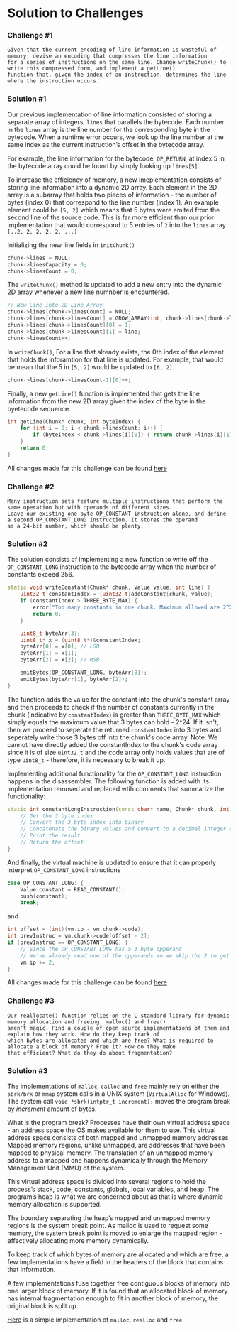 # Solution to Challenges

### Challenge #1
```
Given that the current encoding of line information is wasteful of memory, devise an encoding that compresses the line information 
for a series of instructions on the same line. Change writeChunk() to write this compressed form, and implement a getLine()
function that, given the index of an instruction, determines the line where the instruction occurs.
```
### Solution #1
Our previous implementation of line information consisted of storing a separate array of integers, `lines` that parallels the bytecode. 
Each number in the `lines` array is the line number for the corresponding byte in the bytecode. When a runtime error occurs, we look up
the line number at the same index as the current instruction’s offset in the bytecode array.

For example, the line information for the bytecode, `OP_RETURN`, at index 5 in the bytecode array could be found by simply looking
up `lines[5]`. 

To increase the efficiency of memory, a new imeplementation consists of storing line information into a dynamic 2D array.
Each element in the 2D array is a subarray that holds two pieces of information - the number of bytes (index 0) that correspond to the
line number (index 1). An example element could be `[5, 2]` which means that 5 bytes were emited from the second line of the source code.
This is far more efficient than our prior implementation that would correspond to 5 entries of `2` into the `lines` array `[..2, 2, 2, 2, 2, ...]`

Initializing the new line fields in `initChunk()`
```c++
chunk->lines = NULL;
chunk->linesCapacity = 0;
chunk->linesCount = 0;
```

The `writeChunk()` method is updated to add a new entry into the dynamic 2D array whenever a new line numnber is encountered. 
```c++
// New Line into 2D Line Array
chunk->lines[chunk->linesCount] = NULL;
chunk->lines[chunk->linesCount] = GROW_ARRAY(int, chunk->lines[chunk->linesCount], 0, 2);
chunk->lines[chunk->linesCount][0] = 1;
chunk->lines[chunk->linesCount][1] = line; 
chunk->linesCount++;
```
In `writeChunk()`, For a line that already exists, the 0th index of the element that holds the inforamtion for that line is updated. For example, 
that would be mean that the 5 in `[5, 2]` would be updated to `[6, 2]`.
```c++
chunk->lines[chunk->linesCount-1][0]++;
```
Finally, a new `getLine()` function is implemented that gets the line information from the new 2D array given the index of the byte in the byetecode 
sequence.

```c++
int getLine(Chunk* chunk, int byteIndex) {
	for (int i = 0; i < chunk->linesCount; i++) {
		if (byteIndex < chunk->lines[i][0]) { return chunk->lines[i][1]; }
	}
	return 0;
} 
```
All changes made for this challenge can be found [here](https://github.com/JanatB/Bytecode-Virtual-Machine/commit/305cb1196aaf67a97db193c1499116d1e43ec9a8) 

### Challenge #2 
```
Many instruction sets feature multiple instructions that perform the same operation but with operands of different sizes. 
Leave our existing one-byte OP_CONSTANT instruction alone, and define a second OP_CONSTANT_LONG instruction. It stores the operand
as a 24-bit number, which should be plenty.
```
### Solution #2 

The solution consists of implementing a new function to write off the `OP_CONSTANT_LONG` instruction to the bytecode array when the number of constants exceed 256. 
```c++
static void writeConstant(Chunk* chunk, Value value, int line) {
	uint32_t constantIndex = (uint32_t)addConstant(chunk, value);
	if (constantIndex > THREE_BYTE_MAX) {
		error("Too many constants in one chunk. Maximum allowed are 2^24.");
		return 0;
	}

	uint8_t byteArr[3];
	uint8_t* x = (uint8_t*)&constantIndex;
	byteArr[0] = x[0]; // LSB
	byteArr[1] = x[1];
	byteArr[2] = x[2]; // MSB

	emitBytes(OP_CONSTANT_LONG, byteArr[0]);
	emitBytes(byteArr[1], byteArr[2]);
}
```
The function adds the value for the constant into the chunk's constant array and then proceeds to check if the number of constants currently in the chunk (indicative by `constantIndex`) is greater than `THREE_BYTE_MAX` which simply equals the maximum value that 3 bytes can hold - 2^24. If it isn't, then we proceed to seperate the returned `constantIndex` into 3 bytes and seperately write those 3 bytes off into the chunk's code array. Note: We cannot have directly added the constantIndex to the chunk's code array since it is of size `uint32_t` and the code array only holds values that are of type `uint8_t` - therefore, it is necessary to break it up. 

Implementing additional functionality for the `OP_CONSTANT_LONG` instruction happens in the disassembler. The following function is added with its implementation removed and replaced wtih comments that summarize the functionality:
```c++
static int constantLongInstruction(const char* name, Chunk* chunk, int offset) {
	// Get the 3 byte index
	// Convert the 3 byte index into binary
	// Concatenate the binary values and convert to a decimal integer (the index)
	// Print the result
	// Return the offset
}
```
And finally, the virtual machine is updated to ensure that it can properly interpret `OP_CONSTANT_LONG` instructions
```c++
case OP_CONSTANT_LONG: {
	Value constant = READ_CONSTANT();
	push(constant);
	break;
```
and 
```c++
int offset = (int)(vm.ip - vm.chunk->code);
int prevInstruc = vm.chunk->code[offset - 2];
if (prevInstruc == OP_CONSTANT_LONG) {
	// Since the OP_CONSTANT_LONG has a 3 byte opperand 
	// We've already read one of the opperands so we skip the 2 to get to the next instruction
	vm.ip += 2; 
}
```
All changes made for this challenge can be found [here](https://github.com/JanatB/Bytecode-Virtual-Machine/commit/dbb94abe3505c55f66cb669f4a02a04d0ad84b20) 

### Challenge #3 
```
Our reallocate() function relies on the C standard library for dynamic memory allocation and freeing. malloc() and free() 
aren’t magic. Find a couple of open source implementations of them and explain how they work. How do they keep track of 
which bytes are allocated and which are free? What is required to allocate a block of memory? Free it? How do they make 
that efficient? What do they do about fragmentation?
```
### Solution #3 

The implementations of `malloc`, `calloc` and `free` mainly rely on either the `sbrk/brk` or `mmap` system calls in a UNIX system (`VirtualAlloc` for Windows). The system call `void *sbrk(intptr_t increment);` moves the program break by *increment* amount of bytes. 

What is the program break? Processes have their own virtual address space - an address space the OS makes available for them to use. This virtual address space consists of both mapped and unmapped memory addresses. Mapped memory regions, unlike unmapped, are addresses that have been mapped to physical memory. The translation of an unmapped memory address to a mapped one happens dynamically through the Memory Management Unit (MMU) of the system. 

This virtual address space is divided into several regions to hold the process’s stack, code, constants, globals, local variables, and heap. The program’s heap is what we are concerned about as that is where dynamic memory allocation is supported. 

The boundary separating the heap’s mapped and unmapped memory regions is the system break point. As malloc is used to request some memory, the system break point is moved to enlarge the mapped region - effectively allocating more memory dynamically.   

To keep track of which bytes of memory are allocated and which are free, a few implementations have a field in the headers of the block that contains that information.

A few implementations fuse together free contiguous blocks of memory into one larger block of memory. If it is found that an allocated block of memory has internal fragmentation enough to fit in another block of memory, the original block is split up.  

[Here](https://github.com/JanatB/Memory-Allocator) is a simple implementation of `malloc`, `realloc` and `free` 

